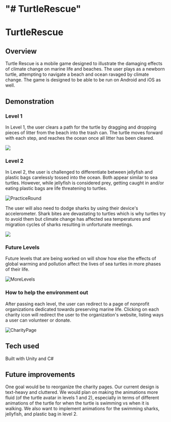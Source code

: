 
"# TurtleRescue" 
=======
# TurtleRescue

## Overview
Turtle Rescue is a mobile game designed to illustrate the damaging effects of climate change on marine life and beaches. The user plays as a newborn turtle, attempting to navigate a beach and ocean ravaged by climate change. The game is designed to be able to be run on Android and iOS as well. 

## Demonstration 
### Level 1
In Level 1, the user clears a path for the turtle by dragging and dropping pieces of litter from the beach into the trash can. The turtle moves forward with each step, and reaches the ocean once all litter has been cleared. 

![](Demo/Level1.gif)

### Level 2
In Level 2, the user is challenged to differentiate between jellyfish and plastic bags carelessly tossed into the ocean. Both appear similar to sea turtles. However, while jellyfish is considered prey, getting caught in and/or eating plastic bags are life threatening to turtles.

![PracticeRound](Demo/ActualPracticeRound.gif)

The user will also need to dodge sharks by using their device's accelerometer. Shark bites are devastating to turtles which is why turtles try to avoid them but climate change has affected sea temperatures and migration cycles of sharks resulting in unfortunate meetings. 

![](Demo/Level2.gif)

### Future Levels
Future levels that are being worked on will show how else the effects of global warming and pollution affect the lives of sea turtles in more phases of their life.

![MoreLevels](https://user-images.githubusercontent.com/20648029/63208111-3a21fc80-c085-11e9-8254-05cbf65f4e4b.jpg)

### How to help the environment out
After passing each level, the user can redirect to a page of nonprofit organizations dedicated towards preserving marine life. Clicking on each charity icon will redirect the user to the organization's website, listing ways a user can volunteer or donate. 

![CharityPage](https://user-images.githubusercontent.com/20648029/63208070-e57e8180-c084-11e9-9a93-dfa7e9f77f18.jpg)

## Tech used
Built with Unity and C#

## Future improvements
One goal would be to reorganize the charity pages. Our current design is text-heavy and cluttered. 
We would plan on making the animations more fluid (of the turtle avatar in levels 1 and 2), especially in terms of different animations of the turtle for when the turtle is swimming vs when it is walking. We also want to implement animations for the swimming sharks, jellyfish, and plastic bag in level 2.

